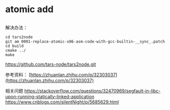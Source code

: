 atomic add
==================


##

解决办法：
```
cd tars2node
git am 0001-replace-atomic-x86-asm-code-with-gcc-builtin-__sync_.patch
cd build
cmake ../
make
```

https://github.com/tars-node/tars2node.git

参考资料：
[https://zhuanlan.zhihu.com/p/32303037](https://zhuanlan.zhihu.com/p/32303037)

相关问题
https://stackoverflow.com/questions/32470969/segfault-in-libc-upon-running-statically-linked-application
https://www.cnblogs.com/silentNight/p/5685629.html